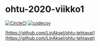 # ohtu-2020-viikko1

[![CircleCI](https://circleci.com/gh/LinAksel/ohtu-2020-viikko1.svg?style=svg)](https://circleci.com/gh/LinAksel/ohtu-2020-viikko1) [![codecov](https://codecov.io/gh/LinAksel/ohtu-2020-viikko1/branch/master/graph/badge.svg)](https://codecov.io/gh/LinAksel/ohtu-2020-viikko1)

[https://github.com/LinAksel/ohtu-tehtavat](https://github.com/LinAksel/ohtu-tehtavat)
